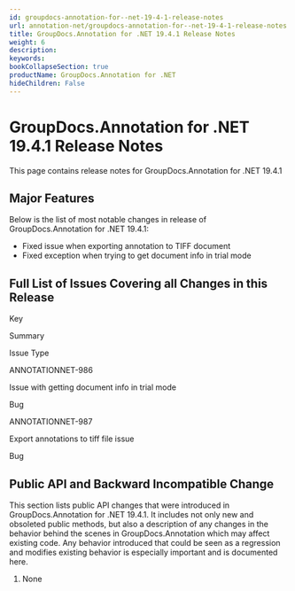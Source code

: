 ```yaml
---
id: groupdocs-annotation-for--net-19-4-1-release-notes
url: annotation-net/groupdocs-annotation-for--net-19-4-1-release-notes
title: GroupDocs.Annotation for .NET 19.4.1 Release Notes
weight: 6
description: 
keywords: 
bookCollapseSection: true
productName: GroupDocs.Annotation for .NET
hideChildren: False
---
```


# GroupDocs.Annotation for .NET 19.4.1 Release Notes


This page contains release notes for GroupDocs.Annotation for .NET 19.4.1

## Major Features

Below is the list of most notable changes in release of GroupDocs.Annotation for .NET 19.4.1:

*   Fixed issue when exporting annotation to TIFF document
*   Fixed exception when trying to get document info in trial mode

## Full List of Issues Covering all Changes in this Release

Key

Summary

Issue Type

ANNOTATIONNET-986

Issue with getting document info in trial mode

Bug

ANNOTATIONNET-987

Export annotations to tiff file issue

Bug

## Public API and Backward Incompatible Change

This section lists public API changes that were introduced in GroupDocs.Annotation for .NET 19.4.1. It includes not only new and obsoleted public methods, but also a description of any changes in the behavior behind the scenes in GroupDocs.Annotation which may affect existing code. Any behavior introduced that could be seen as a regression and modifies existing behavior is especially important and is documented here.

1.  None
    

